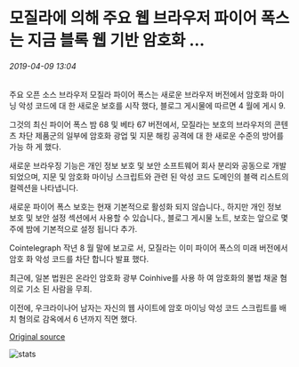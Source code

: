 # 모질라에 의해 주요 웹 브라우저 파이어 폭스는 지금 블록 웹 기반 암호화 ...

###### 2019-04-09 13:04

주요 오픈 소스 브라우저 모질라 파이어 폭스는 새로운 브라우저 버전에서 암호화 마이닝 악성 코드에 대 한 새로운 보호를 시작 했다, 블로그 게시물에 따르면 4 월에 게시 9.

그것의 최신 파이어 폭스 밤 68 및 베타 67 버전에서, 모질라는 보호의 브라우저의 콘텐츠 차단 제품군의 일부에 암호화 광업 및 지문 해킹 공격에 대 한 새로운 수준의 방어를 가능 하 게 했다.

새로운 브라우징 기능은 개인 정보 보호 및 보안 소프트웨어 회사 분리와 공동으로 개발 되었으며, 지문 및 암호화 마이닝 스크립트와 관련 된 악성 코드 도메인의 블랙 리스트의 컬렉션을 나타냅니다.

새로운 파이어 폭스 보호는 현재 기본적으로 활성화 되지 않습니다., 하지만 개인 정보 보호 및 보안 설정 섹션에서 사용할 수 있습니다., 블로그 게시물 노트, 보호는 앞으로 몇 주에 밤에 기본적으로 설정 됩니다 추가.

Cointelegraph 작년 8 월 말에 보고로 서, 모질라는 이미 파이어 폭스의 미래 버전에서 암호 화 악성 코드를 차단 합니다 발표 했다.

최근에, 일본 법원은 온라인 암호화 광부 Coinhive를 사용 하 여 암호화의 불법 채굴 혐의로 기소 된 사람을 무죄.

이전에, 우크라이나어 남자는 자신의 웹 사이트에 암호 마이닝 악성 코드 스크립트를 배치 혐의로 감옥에서 6 년까지 직면 했다.

[Original source](https://cointelegraph.com/news/beta-of-major-web-browser-firefox-by-mozilla-now-blocks-web-based-cryptojacking)

![stats](https://c.statcounter.com/11760860/0/a89fa40b/1/ "stats")